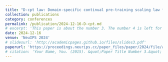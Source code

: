 ```yaml
---
title: "D-cpt law: Domain-specific continual pre-training scaling law for large language models"
collection: publications
category: conferences
permalink: /publication/2024-12-16-D-cpt.md
# excerpt: 'This paper is about the number 3. The number 4 is left for future work.'
date: 2024-12-16
venue: 'NeuIPS 2024'
# slidesurl: 'http://academicpages.github.io/files/slides3.pdf'
paperurl: 'https://proceedings.neurips.cc/paper_files/paper/2024/file/a4628e9fbd3002a554923642f74d5d6b-Paper-Conference.pdf'
# citation: 'Your Name, You. (2015). &quot;Paper Title Number 3.&quot; <i>Journal 1</i>. 1(3).'
---
```


<!-- The contents above will be part of a list of publications, if the user clicks the link for the publication than the contents of section will be rendered as a full page, allowing you to provide more information about the paper for the reader. When publications are displayed as a single page, the contents of the above "citation" field will automatically be included below this section in a smaller font. -->